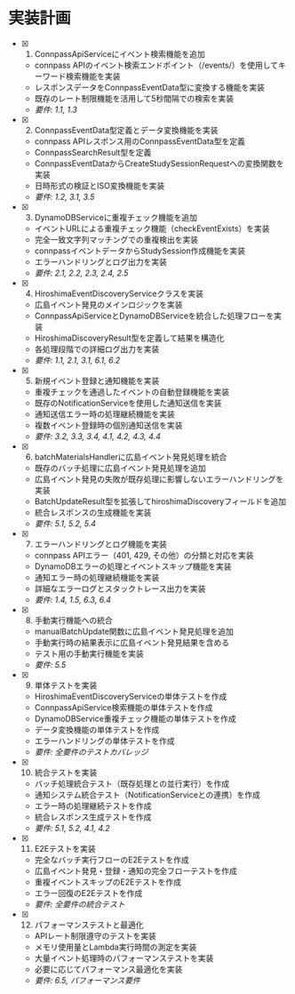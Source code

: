 # 実装計画

- [x] 1. ConnpassApiServiceにイベント検索機能を追加
  - connpass APIのイベント検索エンドポイント（/events/）を使用してキーワード検索機能を実装
  - レスポンスデータをConnpassEventData型に変換する機能を実装
  - 既存のレート制限機能を活用して5秒間隔での検索を実装
  - _要件: 1.1, 1.3_

- [x] 2. ConnpassEventData型定義とデータ変換機能を実装
  - connpass APIレスポンス用のConnpassEventData型を定義
  - ConnpassSearchResult型を定義
  - ConnpassEventDataからCreateStudySessionRequestへの変換関数を実装
  - 日時形式の検証とISO変換機能を実装
  - _要件: 1.2, 3.1, 3.5_

- [x] 3. DynamoDBServiceに重複チェック機能を追加
  - イベントURLによる重複チェック機能（checkEventExists）を実装
  - 完全一致文字列マッチングでの重複検出を実装
  - connpassイベントデータからStudySession作成機能を実装
  - エラーハンドリングとログ出力を実装
  - _要件: 2.1, 2.2, 2.3, 2.4, 2.5_

- [x] 4. HiroshimaEventDiscoveryServiceクラスを実装
  - 広島イベント発見のメインロジックを実装
  - ConnpassApiServiceとDynamoDBServiceを統合した処理フローを実装
  - HiroshimaDiscoveryResult型を定義して結果を構造化
  - 各処理段階での詳細ログ出力を実装
  - _要件: 1.1, 2.1, 3.1, 6.1, 6.2_

- [x] 5. 新規イベント登録と通知機能を実装
  - 重複チェックを通過したイベントの自動登録機能を実装
  - 既存のNotificationServiceを使用した通知送信を実装
  - 通知送信エラー時の処理継続機能を実装
  - 複数イベント登録時の個別通知送信を実装
  - _要件: 3.2, 3.3, 3.4, 4.1, 4.2, 4.3, 4.4_

- [x] 6. batchMaterialsHandlerに広島イベント発見処理を統合
  - 既存のバッチ処理に広島イベント発見処理を追加
  - 広島イベント発見の失敗が既存処理に影響しないエラーハンドリングを実装
  - BatchUpdateResult型を拡張してhiroshimaDiscoveryフィールドを追加
  - 統合レスポンスの生成機能を実装
  - _要件: 5.1, 5.2, 5.4_

- [x] 7. エラーハンドリングとログ機能を実装
  - connpass APIエラー（401, 429, その他）の分類と対応を実装
  - DynamoDBエラーの処理とイベントスキップ機能を実装
  - 通知エラー時の処理継続機能を実装
  - 詳細なエラーログとスタックトレース出力を実装
  - _要件: 1.4, 1.5, 6.3, 6.4_

- [x] 8. 手動実行機能への統合
  - manualBatchUpdate関数に広島イベント発見処理を追加
  - 手動実行時の結果表示に広島イベント発見結果を含める
  - テスト用の手動実行機能を実装
  - _要件: 5.5_

- [x] 9. 単体テストを実装
  - HiroshimaEventDiscoveryServiceの単体テストを作成
  - ConnpassApiService検索機能の単体テストを作成
  - DynamoDBService重複チェック機能の単体テストを作成
  - データ変換機能の単体テストを作成
  - エラーハンドリングの単体テストを作成
  - _要件: 全要件のテストカバレッジ_

- [x] 10. 統合テストを実装
  - バッチ処理統合テスト（既存処理との並行実行）を作成
  - 通知システム統合テスト（NotificationServiceとの連携）を作成
  - エラー時の処理継続テストを作成
  - 統合レスポンス生成テストを作成
  - _要件: 5.1, 5.2, 4.1, 4.2_

- [x] 11. E2Eテストを実装
  - 完全なバッチ実行フローのE2Eテストを作成
  - 広島イベント発見・登録・通知の完全フローテストを作成
  - 重複イベントスキップのE2Eテストを作成
  - エラー回復のE2Eテストを作成
  - _要件: 全要件の統合テスト_

- [x] 12. パフォーマンステストと最適化
  - APIレート制限遵守のテストを実装
  - メモリ使用量とLambda実行時間の測定を実装
  - 大量イベント処理時のパフォーマンステストを実装
  - 必要に応じてパフォーマンス最適化を実装
  - _要件: 6.5, パフォーマンス要件_
